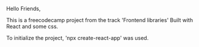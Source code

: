 Hello Friends,

This is a freecodecamp project from the track 'Frontend libraries'
Built with React and some css.

To initialize the project, <bold>'npx create-react-app'</bold> was used.

